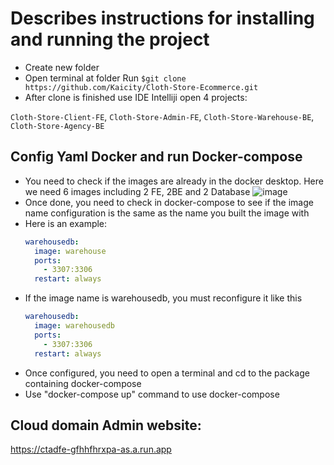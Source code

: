 # Describes instructions for installing and running the project
- Create new folder
- Open terminal at folder Run `$git clone https://github.com/Kaicity/Cloth-Store-Ecommerce.git`
- After clone is finished use IDE Intelliji open 4 projects:
  
`Cloth-Store-Client-FE`, `Cloth-Store-Admin-FE`, `Cloth-Store-Warehouse-BE`, `Cloth-Store-Agency-BE`
  
## Config Yaml Docker and run Docker-compose
- You need to check if the images are already in the docker desktop. Here we need 6 images including 2 FE, 2BE and 2 Database
![image](https://github.com/Kaicity/Cloth-Store-Ecommerce/assets/93094572/c5bb48b0-b055-4ff7-8e92-22436e75079a)
- Once done, you need to check in docker-compose to see if the image name configuration is the same as the name you built the image with
- Here is an example:
  ```yaml
  warehousedb:
    image: warehouse 
    ports:
      - 3307:3306
    restart: always
  
- If the image name is warehousedb, you must reconfigure it like this
  ```yaml
  warehousedb:
    image: warehousedb
    ports:
      - 3307:3306
    restart: always

- Once configured, you need to open a terminal and cd to the package containing docker-compose
- Use "docker-compose up" command to use docker-compose


## Cloud domain Admin website:
https://ctadfe-gfhhfhrxpa-as.a.run.app


